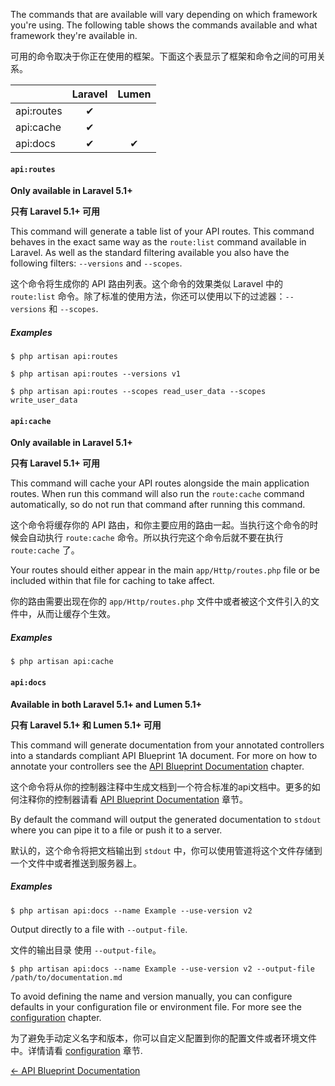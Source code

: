 The commands that are available will vary depending on which framework you're using. The following table shows the commands available and what framework they're available in.

可用的命令取决于你正在使用的框架。下面这个表显示了框架和命令之间的可用关系。

|            | Laravel | Lumen |
|------------|:-------:|:-----:|
| api:routes | ✔      |       |
| api:cache  | ✔      |       |
| api:docs   | ✔      |   ✔  |

#### `api:routes`

**Only available in Laravel 5.1+**

**只有 Laravel 5.1+ 可用**

This command will generate a table list of your API routes. This command behaves in the exact same way as the `route:list` command available in Laravel. As well as the standard filtering available you also have the following filters: `--versions` and `--scopes`.

这个命令将生成你的 API 路由列表。这个命令的效果类似 Laravel 中的 `route:list` 命令。除了标准的使用方法，你还可以使用以下的过滤器：`--versions` 和 `--scopes`.

##### Examples

```
$ php artisan api:routes
```

```
$ php artisan api:routes --versions v1
```

```
$ php artisan api:routes --scopes read_user_data --scopes write_user_data
```

#### `api:cache`

**Only available in Laravel 5.1+**

**只有 Laravel 5.1+ 可用**


This command will cache your API routes alongside the main application routes. When run this command will also run the `route:cache` command automatically, so do not run that command after running this command.

这个命令将缓存你的 API 路由，和你主要应用的路由一起。当执行这个命令的时候会自动执行 `route:cache`  命令。所以执行完这个命令后就不要在执行 `route:cache` 了。

Your routes should either appear in the main `app/Http/routes.php` file or be included within that file for caching to take affect.

你的路由需要出现在你的 `app/Http/routes.php` 文件中或者被这个文件引入的文件中，从而让缓存个生效。

##### Examples

```
$ php artisan api:cache
```

#### `api:docs`

**Available in both Laravel 5.1+ and Lumen 5.1+**

**只有 Laravel 5.1+ 和 Lumen 5.1+ 可用**


This command will generate documentation from your annotated controllers into a standards compliant API Blueprint 1A document. For more on how to annotate your controllers see the [API Blueprint Documentation](https://github.com/liyu001989/dingo-api-wiki-zh/blob/master/API-Blueprint-Documentation) chapter.

这个命令将从你的控制器注释中生成文档到一个符合标准的api文档中。更多的如何注释你的控制器请看 [API Blueprint Documentation](https://github.com/liyu001989/dingo-api-wiki-zh/blob/master/API-Blueprint-Documentation) 章节。

By default the command will output the generated documentation to `stdout` where you can pipe it to a file or push it to a server.

默认的，这个命令将把文档输出到 `stdout` 中，你可以使用管道将这个文件存储到一个文件中或者推送到服务器上。

##### Examples

```
$ php artisan api:docs --name Example --use-version v2
```

Output directly to a file with `--output-file`.

文件的输出目录 使用 `--output-file`。

```
$ php artisan api:docs --name Example --use-version v2 --output-file /path/to/documentation.md
```

To avoid defining the name and version manually, you can configure defaults in your configuration file or environment file. For more see the [configuration](https://github.com/liyu001989/dingo-api-wiki-zh/blob/master/Configuration.md) chapter.

为了避免手动定义名字和版本，你可以自定义配置到你的配置文件或者环境文件中。详情请看 [configuration](https://github.com/liyu001989/dingo-api-wiki-zh/blob/master/Configuration.md) 章节.

[← API Blueprint Documentation](https://github.com/liyu001989/dingo-api-wiki-zh/blob/master/API-Blueprint-Documentation.md)
